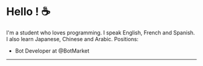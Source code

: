 # Hello ! :coffee:

I'm a student who loves programming. I speak English, French and Spanish. I also learn Japanese, Chinese and Arabic.
Positions:
- Bot Developer at @BotMarket

---

<img src="https://komarev.com/ghpvc/?username=PxndxDev&style=flat-square&color=blue" alt=""/>
